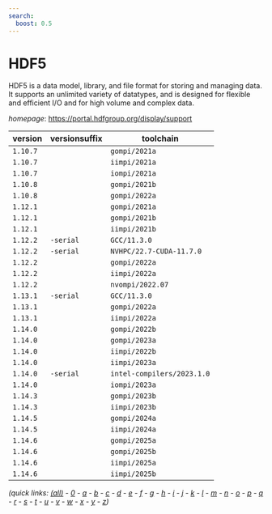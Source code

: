 ```yaml
---
search:
  boost: 0.5
---
```

# HDF5

HDF5 is a data model, library, and file format for storing and managing data.  It supports an unlimited variety of datatypes, and is designed for flexible  and efficient I/O and for high volume and complex data.

*homepage*: <https://portal.hdfgroup.org/display/support>

version | versionsuffix | toolchain
--------|---------------|----------
``1.10.7`` |  | ``gompi/2021a``
``1.10.7`` |  | ``iimpi/2021a``
``1.10.7`` |  | ``iompi/2021a``
``1.10.8`` |  | ``gompi/2021b``
``1.10.8`` |  | ``gompi/2022a``
``1.12.1`` |  | ``gompi/2021a``
``1.12.1`` |  | ``gompi/2021b``
``1.12.1`` |  | ``iimpi/2021b``
``1.12.2`` | ``-serial`` | ``GCC/11.3.0``
``1.12.2`` | ``-serial`` | ``NVHPC/22.7-CUDA-11.7.0``
``1.12.2`` |  | ``gompi/2022a``
``1.12.2`` |  | ``iimpi/2022a``
``1.12.2`` |  | ``nvompi/2022.07``
``1.13.1`` | ``-serial`` | ``GCC/11.3.0``
``1.13.1`` |  | ``gompi/2022a``
``1.13.1`` |  | ``iimpi/2022a``
``1.14.0`` |  | ``gompi/2022b``
``1.14.0`` |  | ``gompi/2023a``
``1.14.0`` |  | ``iimpi/2022b``
``1.14.0`` |  | ``iimpi/2023a``
``1.14.0`` | ``-serial`` | ``intel-compilers/2023.1.0``
``1.14.0`` |  | ``iompi/2023a``
``1.14.3`` |  | ``gompi/2023b``
``1.14.3`` |  | ``iimpi/2023b``
``1.14.5`` |  | ``gompi/2024a``
``1.14.5`` |  | ``iimpi/2024a``
``1.14.6`` |  | ``gompi/2025a``
``1.14.6`` |  | ``gompi/2025b``
``1.14.6`` |  | ``iimpi/2025a``
``1.14.6`` |  | ``iimpi/2025b``


*(quick links: [(all)](../index.md) - [0](../0/index.md) - [a](../a/index.md) - [b](../b/index.md) - [c](../c/index.md) - [d](../d/index.md) - [e](../e/index.md) - [f](../f/index.md) - [g](../g/index.md) - [h](../h/index.md) - [i](../i/index.md) - [j](../j/index.md) - [k](../k/index.md) - [l](../l/index.md) - [m](../m/index.md) - [n](../n/index.md) - [o](../o/index.md) - [p](../p/index.md) - [q](../q/index.md) - [r](../r/index.md) - [s](../s/index.md) - [t](../t/index.md) - [u](../u/index.md) - [v](../v/index.md) - [w](../w/index.md) - [x](../x/index.md) - [y](../y/index.md) - [z](../z/index.md))*

